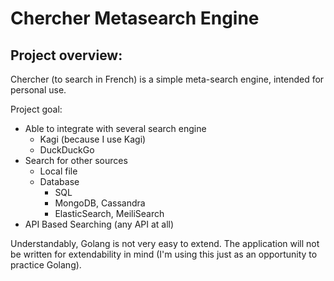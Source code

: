 # Chercher Metasearch Engine

## Project overview:
Chercher (to search in French) is a simple meta-search engine,
intended for personal use.

Project goal:
- Able to integrate with several search engine 
  - Kagi (because I use Kagi)
  - DuckDuckGo
- Search for other sources
  - Local file
  - Database
    - SQL
    - MongoDB, Cassandra
    - ElasticSearch, MeiliSearch
- API Based Searching (any API at all)

Understandably, Golang is not very easy to extend. 
The application will not be written for extendability in mind 
(I'm using this just as an opportunity to practice Golang).

